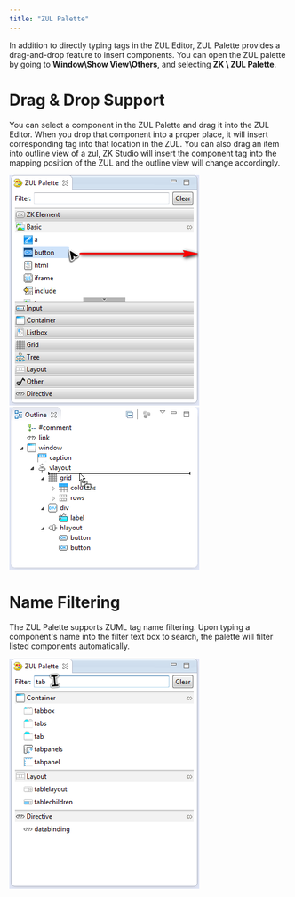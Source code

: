 ```yaml
---
title: "ZUL Palette"
---
```




In addition to directly typing tags in the ZUL Editor, ZUL Palette
provides a drag-and-drop feature to insert components. You can open the
ZUL palette by going to **Window\Show View\Others**, and
selecting **ZK \ ZUL Palette**.

# Drag & Drop Support

You can select a component in the ZUL Palette and drag it into the ZUL
Editor. When you drop that component into a proper place, it will insert
corresponding tag into that location in the ZUL. You can also drag an
item into outline view of a zul, ZK Studio will insert the component tag
into the mapping position of the ZUL and the outline view will change
accordingly.

<div style="width:610px;margin-left:auto;margin-right:auto">

![](images/studio-palette-drag-component.png) ![](images/Studio-palette-drop-component.png)

</div>

# Name Filtering

The ZUL Palette supports ZUML tag name filtering. Upon typing a
component's name into the filter text box to search, the palette will
filter listed components automatically.

![](images/studio-palette-filter.png)
